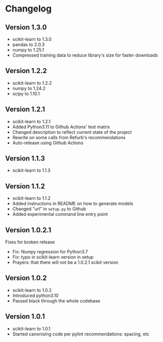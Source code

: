 # Changelog

## Version 1.3.0

* scikit-learn to 1.3.0
* pandas to 2.0.3
* numpy to 1.25.1
* Compressed training data to reduce library's size for faster downloads

## Version 1.2.2

* scikit-learn to 1.2.2
* numpy to 1.24.2
* scipy to 1.10.1

## Version 1.2.1

* scikit-learn to 1.2.1
* Added Python3.11 to Github Actions' test matrix
* Changed description to reflect current state of the project
* Rewrite on some calls from Refurb's recommendations
* Auto-release using Github Actions

## Version 1.1.3

* scikit-learn to 1.1.3

## Version 1.1.2

* scikit-learn to 1.1.2
* Added instructions in README on how to generate models
* Changed "url" in `setup.py` to Github
* Added experimental command line entry point

## Version 1.0.2.1

Fixes for broken release

* Fix: Numpy regression for Python3.7
* Fix: typo in scikit-learn version in setup
* Prayers: that there will not be a 1.0.2.1 scikit version

## Version 1.0.2

* scikit-learn to 1.0.2
* Introduced python3.10
* Passed black through the whole codebase

## Version 1.0.1

* scikit-learn to 1.0.1
* Started canonising code per pylint recommendations: spacing, etc
